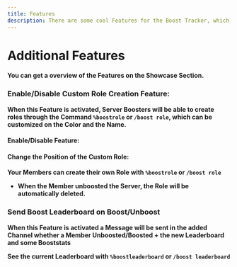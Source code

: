 ```yaml
---
title: Features
description: There are some cool Features for the Boost Tracker, which can be enabled
---
```

# Additional Features

#### **You can get a overview of the Features on the Showcase Section.**

### Enable/Disable Custom Role Creation Feature:

**When this Feature is activated, Server Boosters will be able to create roles through the Command `%boostrole` or `/boost role`, which can be customized on the Color and the Name.**

#### Enable/Disable Feature: 
<command message = "%bsetup createrole enable/disable" slash = "/boost setup createrole [status] [position]" description="Enables/Disables the Boost Create Role Feature, where Server Boosters can create their own custom Role. When a position is given, the role will be created on the position" permissions="MANAGE_SERVER"/>

#### Change the Position of the Custom Role: 
<command message = "%bsetup createrole position <position>" slash = "/boost setup createrole [status] [position]" description="Enables/Disables the Boost Create Role Feature, where Server Boosters can create their own custom Role. When a position is given, the role will be created on the position" permissions="MANAGE_SERVER"/>

**Your Members can create their own Role with `%boostrole` or `/boost role`**

- **When the Member unboosted the Server, the Role will be automatically deleted.**

### Send Boost Leaderboard on Boost/Unboost

**When this Feature is activated a Message will be sent in the added Channel whether a Member Unboosted/Boosted + the new Leaderboard and some Booststats**

<command message = "%bsetup log <#channel>/disable" slash = "/boost setup log [channel/disable]" description="Enables/Disables the Boost message log, where the latest BoostLB will be sent on Boost/Unboost." permissions="MANAGE_SERVER"/>

**See the current Leaderboard with `%boostleaderboard` or `/boost leaderboard`**


